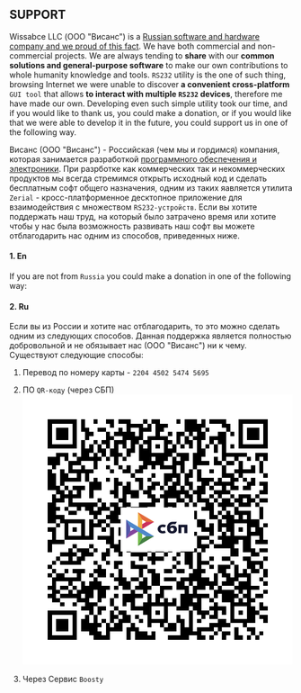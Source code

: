 ## SUPPORT
Wissabce LLC (ООО "Висанс") is a [Russian software and hardware company and we proud of this fact](https://wissance.com/en). We have both commercial and non-commercial projects. We are always tending to **share** with our **common solutions and general-purpose software** to make our own contributions to whole humanity knowledge and tools. `RS232` utility is the one of such thing, browsing Internet we were unable to discover **a convenient cross-platform** `GUI tool` that allows **to interact with multiple `RS232` devices**, therefore me have made our own. Developing even such simple utility took our time, and if you would like to thank us, you could make a donation, or if you would like that we were able to develop it in the future, you could support us in one of the following way.

Висанс (ООО "Висанс") - Российская (чем мы и гордимся) компания, которая занимается разработкой [программного обеспечения и электроники](https://wissance.com). При разрботке как коммерческих так и некоммерческих продуктов мы всегда стремимся открыть исходный код и сделать бесплатным софт общего назначения, одним из таких яавляется утилита `Zerial` - кросс-платформенное десктопное приложение для взаимодействия с множеством `RS232-устройств`. Если вы хотите поддержать наш труд, на который было затрачено время или хотите чтобы у нас была возможность развивать наш софт вы можете отблагодарить нас одним из способов, приведенных ниже.

#### 1. En
If you are not from `Russia` you could make a donation in one of the following way:


#### 2. Ru
Если вы из России и хотите нас отблагодарить, то это можно сделать одним из следующих способов. Данная поддержка является полностью добровольной и не обязывает нас (ООО "Висанс") ни к чему. Существуют следующие способы:

1. Перевод по номеру карты - `2204 4502 5474 5695`

2. ПО `QR-коду` (через СБП)
![payment_qr](img/payment/payment_qr.png)

3. Через Сервис `Boosty`
